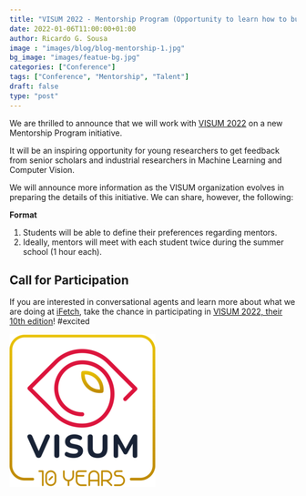 ```yaml
---
title: "VISUM 2022 - Mentorship Program (Opportunity to learn how to build multimodal conversational agents)"
date: 2022-01-06T11:00:00+01:00
author: Ricardo G. Sousa
image : "images/blog/blog-mentorship-1.jpg"
bg_image: "images/featue-bg.jpg"
categories: ["Conference"]
tags: ["Conference", "Mentorship", "Talent"]
draft: false
type: "post"
---
```



We are thrilled to announce that we will work with [VISUM 2022](https://visum.inesctec.pt/) on a new Mentorship Program initiative.

It will be an inspiring opportunity for young researchers to get feedback from senior scholars and industrial researchers in Machine Learning and Computer Vision.

We will announce more information as the VISUM organization evolves in preparing the details of this initiative. We can share, however, the following:

**Format**
1. Students will be able to define their preferences regarding mentors.
2. Ideally, mentors will meet with each student twice during the summer school (1 hour each).

## Call for Participation

If you are interested in conversational agents and learn more about what we are doing at [iFetch](https://ifetch-chatbot.github.io/), take the chance in participating in [VISUM 2022, their 10th edition](https://visum.inesctec.pt/)! #excited


![VISUM 2022, 10th Edition](/images/blog/visum_10yr.png#center)
